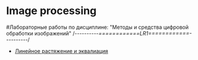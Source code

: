 # Image processing
#Лабораторные работы по дисциплине: "Методы и средства цифровой обработки изображений"
/*----------============LR1============----------*/
* [Линейное растяжение и эквалиация](https://github.com/o0white0o/Image-processing/tree/master/LR1)
